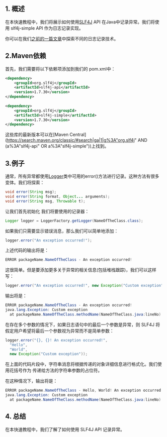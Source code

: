 ## 1. 概述

在本快速教程中，我们将展示如何使用[SLF4J](https://www.slf4j.org/) API 在Java中记录异常。我们将使用 slf4j-simple API 作为日志记录实现。

你可以在我们[之前的一篇文章](https://www.baeldung.com/category/logging/)中探索不同的日志记录技术。

## 2.Maven依赖

首先，我们需要将以下依赖项添加到我们的 pom.xml中：

```xml
<dependency>                             
    <groupId>org.slf4j</groupId>         
    <artifactId>slf4j-api</artifactId>   
    <version>1.7.30</version>  
</dependency> 
                       
<dependency>                             
    <groupId>org.slf4j</groupId>         
    <artifactId>slf4j-simple</artifactId>
    <version>1.7.30</version>  
</dependency>
```

这些库的最新版本可以在[Maven Central](https://search.maven.org/classic/#search|ga|1|g%3A"org.slf4j" AND (a%3A"slf4j-api" OR a%3A"slf4j-simple"))上找到。

## 3.例子

通常，所有异常都使用[Logger](https://static.javadoc.io/org.slf4j/slf4j-api/1.7.25/org/slf4j/Logger.html)类中可用的error()方法进行记录。这种方法有很多变体。我们将探索：

```java
void error(String msg);
void error(String format, Object... arguments);
void error(String msg, Throwable t);
```

让我们首先初始化 我们将要使用的记录器：

```java
Logger logger = LoggerFactory.getLogger(NameOfTheClass.class);
```

如果我们只需要显示错误消息，那么我们可以简单地添加：

```java
logger.error("An exception occurred!");
```

上述代码的输出将是：

```java
ERROR packageName.NameOfTheClass - An exception occurred!
```

这很简单。但是要添加更多关于异常的相关信息(包括堆栈跟踪)，我们可以这样写：

```java
logger.error("An exception occurred!", new Exception("Custom exception"));
```

输出将是：

```java
ERROR packageName.NameOfTheClass - An exception occurred!
java.lang.Exception: Custom exception
  at packageName.NameOfTheClass.methodName(NameOfTheClass.java:lineNo)
```

在存在多个参数的情况下，如果日志语句中的最后一个参数是异常，则 SLF4J 将假定用户希望将最后一个参数视为异常而不是简单参数：

```java
logger.error("{}, {}! An exception occurred!", 
  "Hello", 
  "World", 
  new Exception("Custom exception"));
```

在上面的代码片段中，字符串消息将根据传递的对象详细信息进行格式化。我们使用花括号作为 传递给方法的字符串参数的占位符。

在这种情况下，输出将是：

```java
ERROR packageName.NameOfTheClass - Hello, World! An exception occurred!
java.lang.Exception: Custom exception 
  at packageName.NameOfTheClass.methodName(NameOfTheClass.java:lineNo)
```

## 4. 总结

在本快速教程中，我们了解了如何使用 SLF4J API 记录异常。